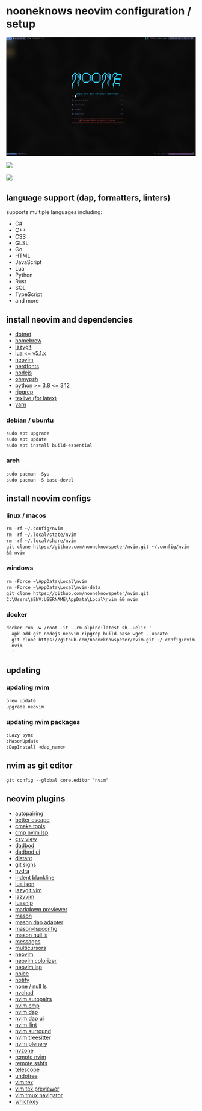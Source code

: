 # nooneknows neovim configuration / setup

![](<https://github.com/nooneknowspeter/nvim/blob/main/public/screenshot%20(3).png>)

![](<https://github.com/nooneknowspeter/nvim-setup/blob/main/public/screenshot%20(1).png>)

![](<https://github.com/nooneknowspeter/nvim-setup/blob/main/public/screenshot%20(2).png>)

## language support (dap, formatters, linters)

supports multiple languages including:

- C#
- C++
- CSS
- GLSL
- Go
- HTML
- JavaScript
- Lua
- Python
- Rust
- SQL
- TypeScript
- and more

## install neovim and dependencies

- [dotnet](https://dotnet.microsoft.com/en-us/)
- [homebrew](https://brew.sh/)
- [lazygit](https://github.com/jesseduffield/lazygit)
- [lua <= v5.1.x](https://lua.org/)
- [neovim](https://github.com/neovim/neovim/blob/master/INSTALL.md#install-from-package/)
- [nerdfonts](https://www.nerdfonts.com/)
- [nodejs](https://nodejs.org/en/)
- [ohmypsh](https://github.com/jandedobbeleer/oh-my-posh)
- [python >= 3.8 <= 3.12](https://www.python.org/)
- [ripgrep](https://github.com/BurntSushi/ripgrep)
- [texlive (for latex)](https://www.tug.org/texlive/)
- [yarn](https://www.npmjs.com/package/yarn)

### debian / ubuntu

```
sudo apt upgrade
sudo apt update
sudo apt install build-essential
```

### arch

```
sudo pacman -Syu
sudo pacman -S base-devel
```

## install neovim configs

### linux / macos

```
rm -rf ~/.config/nvim
rm -rf ~/.local/state/nvim
rm -rf ~/.local/share/nvim
git clone https://github.com/nooneknowspeter/nvim.git ~/.config/nvim && nvim
```

### windows

```
rm -Force ~\AppData\Local\nvim
rm -Force ~\AppData\Local\nvim-data
git clone https://github.com/nooneknowspeter/nvim.git C:\Users\$ENV:USERNAME\AppData\Local\nvim && nvim

```

### docker

```
docker run -w /root -it --rm alpine:latest sh -uelic '
  apk add git nodejs neovim ripgrep build-base wget --update
  git clone https://github.com/nooneknowspeter/nvim.git ~/.config/nvim
  nvim
  '
```

## updating

### updating nvim

```
brew update
upgrade neovim
```

### updating nvim packages

```
:Lazy sync
:MasonUpdate
:DapInstall <dap_name>
```

## nvim as git editor

```
git config --global core.editor "nvim"
```

## neovim plugins

- [autopairing](https://github.com/windwp/nvim-autopairs)
- [better escape](https://github.com/max397574/better-escape.nvim)
- [cmake tools](https://github.com/Civitasv/cmake-tools.nvim)
- [cmp nvim lsp](https://github.com/hrsh7th/cmp-nvim-lsp)
- [csv view](https://github.com/hat0uma/csvview.nvim)
- [dadbod](https://github.com/tpop/vim-dadbod)
- [dadbod ui](https://github.com/hristijanhusak/vim-dadbod-ui)
- [distant](https://github.com/chipsenkbeil/distant.nvim)
- [git signs](https://github.com/lewis6991/gitsigns.nvim)
- [hydra](https://github.com/anuvyklack/hydra.nvim)
- [indent blankline](https://github.com/lukas-reineke/indent-blankline.nvim)
- [lua json](https://github.com/Joakker/lua-json5)
- [lazygit vim](https://github.com/kdheepak/lazygit.nvim)
- [lazyvim](https://github.com/LazyVim/LazyVim)
- [luasnip](https://github.com/L3MON4D3/LuaSnip)
- [markdown previewer](https://github.com/iamcco/markdown-preview.nvim)
- [mason](https://github.com/williamboman/mason.nvim)
- [mason dap adapter](https://github.com/jay-babu/mason-nvim-dap.nvim)
- [mason-lspconfig](https://github.com/williamboman/mason-lspconfig.nvim)
- [mason null ls](https://github.com/jay-babu/mason-null-ls.nvim)
- [messages](https://github.com/AckslD/messages.nvim)
- [multicursors](https://github.com/smoka7/multicursors.nvim)
- [neovim](https://github.com/neovim/neovim)
- [neovim colorizer](https://github.com/NvChad/nvim-colorizer.lua)
- [neovim lsp](https://github.com/neovim/nvim-lspconfig)
- [noice](https://github.com/folke/noice.nvim)
- [notify](https://github.com/rcarriga/nvim-notify)
- [none / null ls](https://github.com/nvimtools/none-ls.nvim)
- [nvchad](https://github.com/NvChad/NvChad)
- [nvim autopairs](https://github.com/windwp/nvim-autopairs)
- [nvim cmp](https://github.com/hrsh7th/nvim-cmp)
- [nvim dap](https://github.com/mfussenegger/nvim-dap)
- [nvim dap ui](https://github.com/rcarriga/nvim-dap-ui)
- [nvim-lint](https://github.com/mfussenegger/nvim-lint)
- [nvim surround](https://github.com/kylechui/nvim-surround)
- [nvim treesitter](https://github.com/nvim-treesitter/nvim-treesitter)
- [nvim plenery](https://github.com/nvim-lua/plenary.nvim)
- [nvzone](https://github.com/nvzone)
- [remote nvim](https://github.com/amitds1997/remote-nvim.nvim)
- [remote sshfs](https://github.com/nosduco/remote-sshfs.nvim)
- [telescope](https://github.com/nvim-telescope/telescope.nvim)
- [undotree](https://github.com/mbbill/undotree)
- [vim tex](https://github.com/lervag/vimtex)
- [vim tex previewer](https://github.com/xuhdev/vim-latex-live-preview)
- [vim tmux navigator](https://github.com/christoomey/vim-tmux-navigator)
- [whichkey](https://github.com/folke/which-key.nvim)
